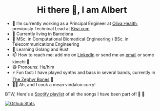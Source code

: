 <h1 align="center">
Hi there 👋, I am Albert
</h1>

- 🔭 I’m currently working as a Principal Engineer at [Oliva Health](https://www.oliva.health/), previously Technical Lead at [Kiwi.com](https://www.kiwi.com/en/)
- 🔆 Currently living in Barcelona
- 🏥 MSc. in Computational Biomedical Engineering / BSc. in Telecommunications Engineering
- 🌱 Learning Golang and Rust
- 📫 How to reach me: add me on [LinkedIn](https://www.linkedin.com/in/albertalises/) or send me an [email](mailto:albert.alises@gmail.com) or some kimchi 
🍜
- 😄 Pronouns: He/him
- ⚡ Fun fact: I have played synths and bass in several bands, currently in [The Zephyr Bones](https://www.instagram.com/thezephyrbones/) 🌊
- 👨‍🍳 Ah, and I cook a mean vindaloo curry!

BTW, Here's a [Spotify playlist](https://open.spotify.com/playlist/1s9UtbCoAd8YvFFsi6zOiE?si=Aln8ubKnS7OsgLWUXzwXJg) of all the songs I have been part of! 🎹 
🎸

[![Github Stats](https://github-readme-stats.vercel.app/api?username=aalises&show_icons=true&hide=contribs)](https://github-readme-stats.vercel.app/api?username=aalises&show_icons=true&hide=contribs)

<!--
**aalises/aalises** is a ✨ _special_ ✨ repository because its `README.md` (this file) appears on your GitHub profile.

Here are some ideas to get you started:

- 🔭 I’m currently working on ...
- 🌱 I’m currently learning ...
- 👯 I’m looking to collaborate on ...
- 🤔 I’m looking for help with ...
- 💬 Ask me about ...
- 📫 How to reach me: ...
- 😄 Pronouns: ...
- ⚡ Fun fact: ...
-->

